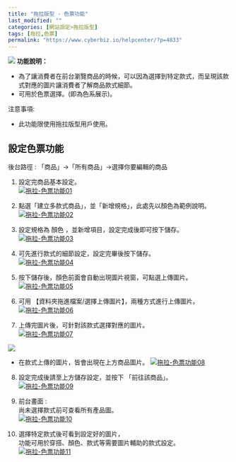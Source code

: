 ```yaml
---
title: "拖拉版型 - 色票功能"
last_modified: ""
categories: [網站設定>拖拉版型]
tags: [拖拉,色票]
permalink: "https://www.cyberbiz.io/helpcenter/?p=4833"
---
```


![](https://www.cyberbiz.io/helpcenter/wp-content/uploads/一般版3.png) **功能說明：**  

* 為了讓消費者在前台瀏覽商品的時候，可以因為選擇到特定款式，而呈現該款式對應的圖片讓消費者了解商品款式細節。
* 可用於色票選擇。(即為色系展示)。

注意事項:  

* 此功能限使用拖拉版型用戶使用。



## 設定色票功能


後台路徑 : 「商品」→「所有商品」→選擇你要編輯的商品  


1. 設定完商品基本設定。  
[![拖拉-色票功能01](https://www.cyberbiz.io/support/wp-content/uploads/拖拉-色票功能01.png)](https://www.cyberbiz.io/support/wp-content/uploads/拖拉-色票功能01.png)



2. 點選「建立多款式商品」，並「新增規格」，此處先以顏色為範例說明。  
[![拖拉-色票功能02](https://www.cyberbiz.io/support/wp-content/uploads/拖拉-色票功能02.png)](https://www.cyberbiz.io/support/wp-content/uploads/拖拉-色票功能02.png)



3. 設定規格為 顏色 ，並新增項目，設定完成後即可按下儲存。  
[![拖拉-色票功能03](https://www.cyberbiz.io/support/wp-content/uploads/拖拉-色票功能03.png)](https://www.cyberbiz.io/support/wp-content/uploads/拖拉-色票功能03.png)



4. 可先進行款式的細節設定，設定完畢後按下儲存。  
[![拖拉-色票功能04](https://www.cyberbiz.io/support/wp-content/uploads/拖拉-色票功能04.png)](https://www.cyberbiz.io/support/wp-content/uploads/拖拉-色票功能04.png)



5. 按下儲存後，顏色前面會自動出現圖片視窗，可點選上傳圖片。  
[![拖拉-色票功能05](https://www.cyberbiz.io/support/wp-content/uploads/拖拉-色票功能05.png)](https://www.cyberbiz.io/support/wp-content/uploads/拖拉-色票功能05.png)



6. 可用 【資料夾拖進檔案/選擇上傳圖片】，兩種方式進行上傳圖片。  
[![拖拉-色票功能06](https://www.cyberbiz.io/support/wp-content/uploads/拖拉-色票功能06.png)](https://www.cyberbiz.io/support/wp-content/uploads/拖拉-色票功能06.png)



7. 上傳完圖片後，可針對該款式選擇對應的圖片。  
[![拖拉-色票功能07](https://www.cyberbiz.io/support/wp-content/uploads/拖拉-色票功能07.png)](https://www.cyberbiz.io/support/wp-content/uploads/拖拉-色票功能07.png)  


![](https://www.cyberbiz.io/support/wp-content/uploads/fountain-pen.png)

* 在款式上傳的圖片，皆會出現在上方商品圖片。
[![拖拉-色票功能08](https://www.cyberbiz.io/support/wp-content/uploads/拖拉-色票功能08.png)](https://www.cyberbiz.io/support/wp-content/uploads/拖拉-色票功能08.png)



8. 設定完成後請至上方儲存設定，並按下 「前往該商品」。  
[![拖拉-色票功能09](https://www.cyberbiz.io/support/wp-content/uploads/拖拉-色票功能09.png)](https://www.cyberbiz.io/support/wp-content/uploads/拖拉-色票功能09.png)



9. 前台畫面 :   
尚未選擇款式前可查看所有產品圖。  
[![拖拉-色票功能10](https://www.cyberbiz.io/support/wp-content/uploads/拖拉-色票功能10.png)](https://www.cyberbiz.io/support/wp-content/uploads/拖拉-色票功能10.png)



10. 選擇特定款式後可看到設定好的圖片，  
功能可用於穿搭、顏色、款式等需要圖片輔助的款式設定。  
[![拖拉-色票功能11](https://www.cyberbiz.io/support/wp-content/uploads/拖拉-色票功能11.png)](https://www.cyberbiz.io/support/wp-content/uploads/拖拉-色票功能11.png)



